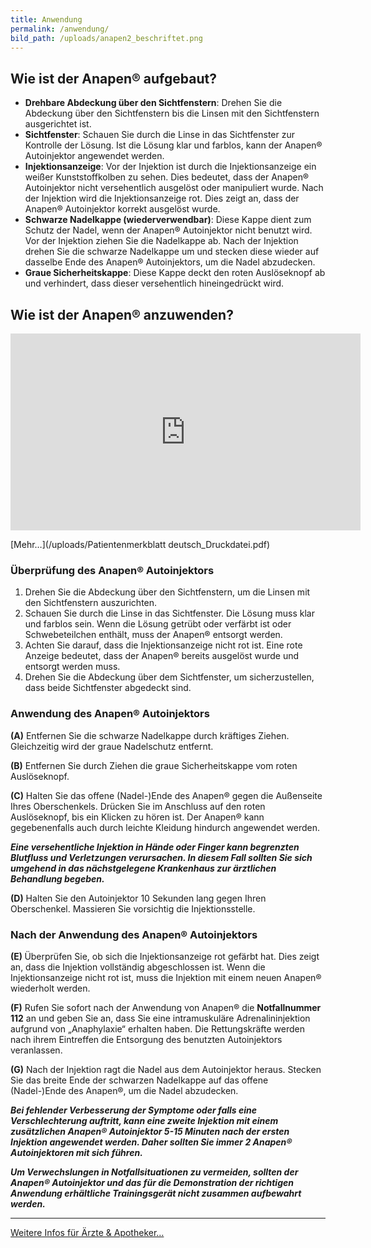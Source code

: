 ```yaml
---
title: Anwendung
permalink: /anwendung/
bild_path: /uploads/anapen2_beschriftet.png
---
```



## Wie ist der Anapen&reg; aufgebaut?

* **Drehbare Abdeckung &uuml;ber den Sichtfenstern**: Drehen Sie die Abdeckung &uuml;ber den Sichtfenstern bis die Linsen mit den Sichtfenstern ausgerichtet ist.
* **Sichtfenster**: Schauen Sie durch die Linse in das Sichtfenster zur Kontrolle der L&ouml;sung. Ist die L&ouml;sung klar und farblos, kann der Anapen&reg; Autoinjektor angewendet werden.
* **Injektionsanzeige**: Vor der Injektion ist durch die Injektionsanzeige ein wei&szlig;er Kunststoffkolben zu sehen. Dies bedeutet, dass der Anapen&reg; Autoinjektor nicht versehentlich ausgel&ouml;st oder manipuliert wurde. Nach der Injektion wird die Injektionsanzeige rot. Dies zeigt an, dass der Anapen&reg; Autoinjektor korrekt ausgel&ouml;st wurde.
* **Schwarze Nadelkappe (wiederverwendbar)**: Diese Kappe dient zum Schutz der Nadel, wenn der Anapen&reg; Autoinjektor nicht benutzt wird. Vor der Injektion ziehen Sie die Nadelkappe ab. Nach der Injektion drehen Sie die schwarze Nadelkappe um und stecken diese wieder auf dasselbe Ende des Anapen&reg; Autoinjektors, um die Nadel abzudecken.
* **Graue Sicherheitskappe**: Diese Kappe deckt den roten Ausl&ouml;seknopf ab und verhindert, dass dieser versehentlich hineingedr&uuml;ckt wird.

## Wie ist der Anapen&reg; anzuwenden?

<div class="embed-responsive embed-responsive-16by9"><iframe class="embed-responsive-item" src="https://www.youtube.com/embed/4Tr0otuiQuU?rel=0&amp;controls=0&amp;showinfo=0" allowfullscreen="" width="560" height="315" frameborder="0"></iframe></div>

[Mehr…](/uploads/Patientenmerkblatt deutsch_Druckdatei.pdf)

### &Uuml;berpr&uuml;fung des Anapen&reg; Autoinjektors

1. Drehen Sie die Abdeckung &uuml;ber den Sichtfenstern, um die Linsen mit den Sichtfenstern auszurichten.
2. Schauen Sie durch die Linse in das Sichtfenster. Die L&ouml;sung muss klar und farblos sein. Wenn die L&ouml;sung getr&uuml;bt oder verf&auml;rbt ist oder Schwebeteilchen enth&auml;lt, muss der Anapen&reg; entsorgt werden.
3. Achten Sie darauf, dass die Injektionsanzeige nicht rot ist. Eine rote Anzeige bedeutet, dass der Anapen&reg; bereits ausgel&ouml;st wurde und entsorgt werden muss.
4. Drehen Sie die Abdeckung &uuml;ber dem Sichtfenster, um sicherzustellen, dass beide Sichtfenster abgedeckt sind.

### Anwendung des Anapen&reg; Autoinjektors

**(A)** Entfernen Sie die schwarze Nadelkappe durch kr&auml;ftiges Ziehen. Gleichzeitig wird der graue Nadelschutz entfernt.

**(B)** Entfernen Sie durch Ziehen die graue Sicherheitskappe vom roten Ausl&ouml;seknopf.

**(C)** Halten Sie das offene (Nadel-)Ende des Anapen&reg; gegen die Au&szlig;enseite Ihres Oberschenkels. Dr&uuml;cken Sie im Anschluss auf den roten Ausl&ouml;seknopf, bis ein Klicken zu h&ouml;ren ist. Der Anapen&reg; kann gegebenenfalls auch durch leichte Kleidung hindurch angewendet werden.

***Eine versehentliche Injektion in H&auml;nde oder Finger kann begrenzten Blutfluss und Verletzungen verursachen. In diesem Fall sollten Sie sich umgehend in das n&auml;chstgelegene Krankenhaus zur &auml;rztlichen Behandlung begeben.***

**(D)** Halten Sie den Autoinjektor 10 Sekunden lang gegen Ihren Oberschenkel. Massieren Sie vorsichtig die Injektionsstelle.

### Nach der Anwendung des Anapen&reg; Autoinjektors

**(E)&nbsp;**&Uuml;berpr&uuml;fen Sie, ob sich die Injektionsanzeige rot gef&auml;rbt hat. Dies zeigt an, dass die Injektion vollst&auml;ndig abgeschlossen ist. Wenn die &nbsp; &nbsp; &nbsp; &nbsp; &nbsp; &nbsp; Injektionsanzeige nicht rot ist, muss die Injektion mit einem neuen Anapen&reg; wiederholt werden.

**(F)** Rufen Sie sofort nach der Anwendung von Anapen&reg; die **Notfallnummer 112** an und geben Sie an, dass Sie eine intramuskul&auml;re Adrenalininjektion aufgrund von „Anaphylaxie“ erhalten haben. Die Rettungskr&auml;fte werden nach ihrem Eintreffen die Entsorgung des benutzten Autoinjektors veranlassen.

**(G)** Nach der Injektion ragt die Nadel aus dem Autoinjektor heraus. Stecken Sie das breite Ende der schwarzen Nadelkappe auf das offene (Nadel-)Ende des Anapen&reg;, um die Nadel abzudecken.

***Bei fehlender Verbesserung der Symptome oder falls eine Verschlechterung auftritt, kann eine zweite Injektion mit einem zus&auml;tzlichen Anapen&reg; Autoinjektor 5-15 Minuten nach der ersten Injektion angewendet werden. Daher sollten Sie immer 2 Anapen&reg; Autoinjektoren mit sich f&uuml;hren.***

***Um Verwechslungen in Notfallsituationen zu vermeiden, sollten der Anapen&reg; Autoinjektor und das f&uuml;r die Demonstration der richtigen Anwendung erh&auml;ltliche Trainingsger&auml;t nicht zusammen aufbewahrt werden.***

---

[Weitere Infos f&uuml;r &Auml;rzte & Apotheker…](/intern)
